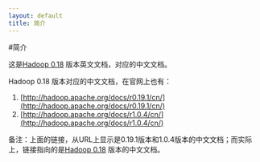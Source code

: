 ```yaml
---
layout: default
title: 简介
---
```


#简介

这是[Hadoop 0.18](http://archive.apache.org/dist/hadoop/core/hadoop-0.18.2/) 版本英文文档，对应的中文文档。

Hadoop 0.18 版本对应的中文文档，在官网上也有：

1. [http://hadoop.apache.org/docs/r0.19.1/cn/](http://hadoop.apache.org/docs/r0.19.1/cn/)
2. [http://hadoop.apache.org/docs/r1.0.4/cn/](http://hadoop.apache.org/docs/r1.0.4/cn/)

备注：上面的链接，从URL上显示是0.19.1版本和1.0.4版本的中文文档；而实际上，链接指向的是[Hadoop 0.18](http://archive.apache.org/dist/hadoop/core/hadoop-0.18.2/) 版本的中文文档。